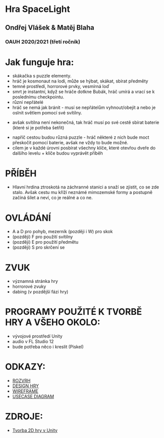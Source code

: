 # Hra SpaceLight
## Ondřej Vlášek & Matěj Blaha
### OAUH 2020/2021 (třetí ročník)

Jak funguje hra:
===============
* skákačka s puzzle elementy.
* hráč je kosmonaut na lodi, může se hýbat, skákat, sbírat předměty
* temné prostředí, horrorové prvky, vesmírná loď
* smrt je instantní, když se hráče dotkne Bubák, hráč umírá a vrací se k poslednímu checkpointu.
* různí nepřátelé
* hráč se nemá jak bránit - musí se nepřátelům vyhnout/obejít a nebo je oslnit světlem pomocí své svítilny.
- avšak svítilna není nekonečná, tak hráč musí po své cestě sbírat baterie (které si je potřeba šetřit)
* napříč cestou budou různá puzzle - hráč některé z nich bude moct přeskočit pomocí baterie, avšak ne vždy to bude možné.
* cílem je v každé úrovni posbírat všechny klíče, které otevřou dveře do dalšího levelu + klíče budou vyprávět příběh 

PŘÍBĚH 
===============
- Hlavní hrdina ztroskotá na záchranné stanici a snaží se zjistit, co se zde stalo. Avšak cestu mu kříží neznámé mimozemské formy a postupně začíná šílet a neví,
 co je reálné a co ne.
 
 OVLÁDÁNÍ
===============
- A a D pro pohyb, mezerník (později i W) pro skok
- (později) F pro použití svítilny
- (později) E pro použití předmětu
- (později) S pro skrčení se

ZVUK
===============
- významná stránka hry
- horrorové zvuky
- dabing (v pozdější fázi hry)

PROGRAMY POUŽITÉ K TVORBĚ HRY A VŠEHO OKOLO: 
===============
- vývojové prostředí Unity
- audio v FL Studio 12
- bude potřeba něco i kreslit (Piskel)


ODKAZY: 
===============
- [ROZVRH](https://github.com/vlshk999/SpaceLight/blob/main/DOC/rozvrh.md)
- [DESIGN HRY](https://github.com/vlshk999/SpaceLight/blob/main/DOC/design.md)
- [WIREFRAME](https://github.com/vlshk999/SpaceLight/blob/main/DOC/wireframe.png)
- [USECASE DIAGRAM](https://github.com/vlshk999/SpaceLight/tree/main/DOC/USE-CASE)

ZDROJE:
============
- [Tvorba 2D hry v Unity](https://www.youtube.com/watch?v=lYAM5NkcZI8&list=PLk1q6pqAUJjWVPpbah30PxpxaKpcaUR-Y&ab_channel=BroccoliGames)
